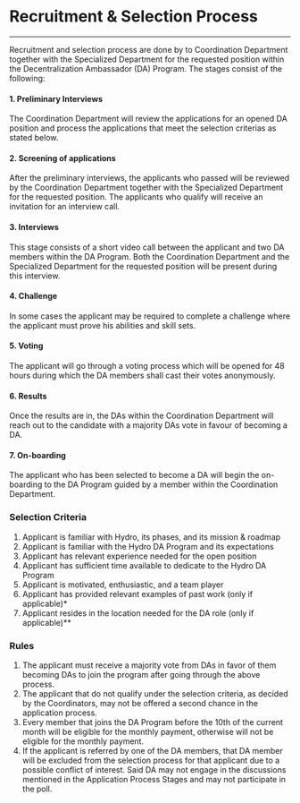 # Recruitment & Selection Process
***
Recruitment and selection process are done by to Coordination Department together with the Specialized Department for the requested position within the Decentralization Ambassador (DA) Program. The stages consist of the following:

####  1. Preliminary Interviews
The Coordination Department will review the applications for an opened DA position and process the applications that meet the selection criterias as stated below.

#### 2. Screening of applications
After the preliminary interviews, the applicants who passed will be reviewed by the Coordination Department together with the Specialized Department for the requested position.  The applicants who qualify will receive an invitation for an interview call.

#### 3. Interviews
This stage consists of a short video call between the applicant and two DA members within the DA Program. Both the Coordination Department and the Specialized Department for the requested position will be present during this interview.

#### 4. Challenge
In some cases the applicant may be required to complete a challenge where the applicant must prove his abilities and skill sets.

#### 5. Voting 
The applicant will go through a voting process which will be opened for 48 hours during which the DA members shall cast their votes anonymously.

#### 6. Results
Once the results are in, the DAs within the Coordination Department will reach out to the candidate with a majority DAs vote in favour of becoming a DA.

#### 7. On-boarding
The applicant who has been selected to become a DA will begin the on-boarding to the DA Program guided by a member within the Coordination Department. 


### Selection Criteria
1. Applicant is familiar with Hydro, its phases, and its mission & roadmap
2. Applicant is familiar with the Hydro DA Program and its expectations
3. Applicant has relevant experience needed for the open position
4. Applicant has sufficient time available to dedicate to the Hydro DA Program
5. Applicant is motivated, enthusiastic, and a team player
6. Applicant has provided relevant examples of past work (only if applicable)*
7. Applicant resides in the location needed for the DA role (only if applicable)**

### Rules
1. The applicant must receive a majority vote from DAs in favor of them becoming DAs to join the program after going through the above process.
2. The applicant that do not qualify under the selection criteria, as decided by the Coordinators, may not be offered a second chance in the application process.
3. Every member that joins the DA Program before the 10th of the current month will be eligible for the monthly payment, otherwise will not be eligible for the monthly payment.
4. If the applicant is referred by one of the DA members, that DA member will be excluded from the selection process for that applicant due to a possible conflict of interest. Said DA may not engage in the discussions mentioned in the Application Process Stages and may not participate in the poll.  


